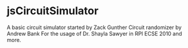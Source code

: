 # jsCircuitSimulator
A basic circuit simulator started by Zack Gunther
Circuit randomizer by Andrew Bank
For the usage of Dr. Shayla Sawyer in RPI ECSE 2010 and more.
